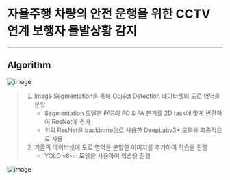 # 자율주행 차량의 안전 운행을 위한 CCTV 연계 보행자 돌발상황 감지
---
## Algorithm
![image](https://github.com/user-attachments/assets/a4bdd8e0-4132-4bb7-9365-3d3a1d83441e)  

> 1. Image Segmentation을 통해 Object Detection 데이터셋의 도로 영역을 분할
>     * Segmentation 모델은 FAR의 FO & FA 분기를 2D task에 맞게 변환하여 ResNet에 추가  
>     * 위의 ResNet을 backbone으로 사용한 DeepLabv3+ 모델을 최종적으로 사용 
> 2. 기존의 데이터셋에 도로 영역을 분할한 이미지를 추가하여 학습을 진행
>     * YOLO v8-m 모델을 사용하여 학습을 진행  

![image](https://github.com/user-attachments/assets/3e57bb11-67e0-45a8-b52f-9744e416430e)
